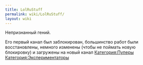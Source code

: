 ```yaml
---
title: LolRuStuff
permalink: wiki/LolRuStuff/
layout: wiki
---
```


Непризнанный гений.

Его первый канал был заблокирован, большинство работ были восстановлены,
немного изменены (чтобы не поймать новую блокировку) и загружены на
новый канал [Категория:Пуперы](Категория:Пуперы "wikilink")
[Категория:Экспериментаторы](Категория:Экспериментаторы "wikilink")
